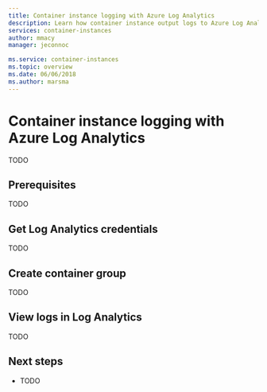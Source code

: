 ```yaml
---
title: Container instance logging with Azure Log Analytics
description: Learn how container instance output logs to Azure Log Analytics.
services: container-instances
author: mmacy
manager: jeconnoc

ms.service: container-instances
ms.topic: overview
ms.date: 06/06/2018
ms.author: marsma
---
```

# Container instance logging with Azure Log Analytics

TODO

## Prerequisites

TODO

## Get Log Analytics credentials

TODO

## Create container group

TODO

## View logs in Log Analytics

TODO

## Next steps

* TODO

<!-- IMAGES -->

<!-- LINKS - External -->

<!-- LINKS - Internal -->